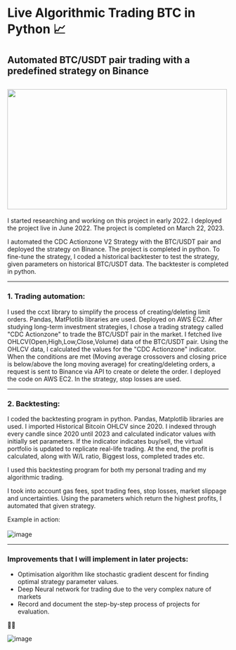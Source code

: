# Live Algorithmic Trading BTC in Python 📈
## Automated BTC/USDT pair trading with a predefined strategy on Binance
<a href="url"><img src="https://github.com/bugattmark/Algorithmic-Trading-BTC/assets/76730347/879d0eba-4a3c-4e57-8e69-8d330edd7233" align="middle" height="274" width="500" ></a>
---
I started researching and working on this project in early 2022.
I deployed the project live in June 2022. The project is completed on March 22, 2023.

I automated the CDC Actionzone V2 Strategy with the BTC/USDT pair and deployed the strategy on Binance. The project is completed in python.
To fine-tune the strategy, I coded a historical backtester to test the strategy, given parameters on historical BTC/USDT data. The backtester is completed in python.

---

### 1. Trading automation:
I used the ccxt library to simplify the process of creating/deleting limit orders. Pandas, MatPlotlib libraries are used. Deployed on AWS EC2.
After studying long-term investment strategies, I chose a trading strategy called "CDC Actionzone" to trade the BTC/USDT pair in the market. I fetched live OHLCV(Open,High,Low,Close,Volume) data of the BTC/USDT pair. Using the OHLCV data, I calculated the values for the "CDC Actionzone" indicator. When the conditions are met (Moving average crossovers and closing price is below/above the long moving average) for creating/deleting orders, a request is sent to Binance via API to create or delete the order. I deployed the code on AWS EC2.
In the strategy, stop losses are used.

---

### 2. Backtesting:
I coded the backtesting program in python. Pandas, Matplotlib libraries are used.
I imported Historical Bitcoin OHLCV since 2020. I indexed through every candle since 2020 until 2023 and calculated indicator values with initially set parameters. If the indicator indicates buy/sell, the virtual portfolio is updated to replicate real-life trading. At the end, the profit is calculated, along with W/L ratio, Biggest loss, completed trades etc.

I used this backtesting program for both my personal trading and my algorithmic trading.

I took into account gas fees, spot trading fees, stop losses, market slippage and uncertainties. Using the parameters which return the highest profits, I automated that given strategy.

Example in action:
<br>
<br>
![image](https://github.com/bugattmark/Algorithmic-Trading-BTC/assets/76730347/0e206981-9509-4a39-bf5e-97b43f1b3c8b)


---

### Improvements that I will implement in later projects: <br>
- Optimisation algorithm like stochastic gradient descent for finding optimal strategy parameter values. <br>
- Deep Neural network for trading due to the very complex nature of markets <br>
- Record and document the step-by-step process of projects for evaluation. <br>

🎉🎉

![image](https://github.com/bugattmark/Algorithmic-Trading-BTC/assets/76730347/c64dcc1d-0959-4b49-875a-8071f007b43c)
